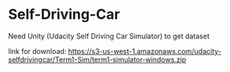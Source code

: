 # Self-Driving-Car
Need Unity (Udacity Self Driving Car Simulator) to get dataset

link for download:
https://s3-us-west-1.amazonaws.com/udacity-selfdrivingcar/Term1-Sim/term1-simulator-windows.zip
